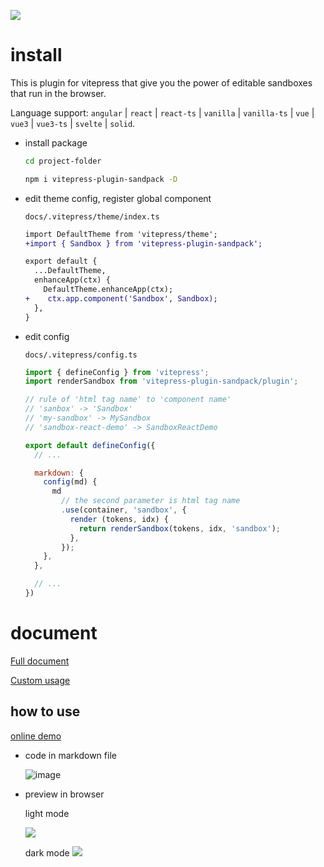 ![](https://www.js-bridge.com/articles/sandpack.png)

# install

This is plugin for vitepress that give you the power of editable sandboxes that run in the browser.

Language support: `angular` | `react` | `react-ts` | `vanilla` | `vanilla-ts` | `vue` | `vue3` | `vue3-ts` | `svelte` | `solid`.


- install package

  ```bash
  cd project-folder

  npm i vitepress-plugin-sandpack -D

- edit theme config, register global component

  `docs/.vitepress/theme/index.ts`

  ```diff
  import DefaultTheme from 'vitepress/theme';
  +import { Sandbox } from 'vitepress-plugin-sandpack';

  export default {
    ...DefaultTheme,
    enhanceApp(ctx) {
      DefaultTheme.enhanceApp(ctx);
  +    ctx.app.component('Sandbox', Sandbox);
    },
  }

  ```

- edit config

  `docs/.vitepress/config.ts`

  ```js
  import { defineConfig } from 'vitepress';
  import renderSandbox from 'vitepress-plugin-sandpack/plugin';

  // rule of 'html tag name' to 'component name'
  // 'sanbox' -> 'Sandbox'
  // 'my-sandbox' -> MySandbox
  // 'sandbox-react-demo' -> SandboxReactDemo

  export default defineConfig({
    // ...

    markdown: {
      config(md) {
        md
          // the second parameter is html tag name
          .use(container, 'sandbox', {
            render (tokens, idx) {
              return renderSandbox(tokens, idx, 'sandbox');
            },
          });
      },
    },

    // ...
  })
  ```

# document

[Full document](https://vitepress-sandbox.js-bridge.com)

[Custom usage](https://vitepress-sandbox.js-bridge.com/custom-usage/custom.html)

## how to use

[online demo](https://stackblitz.com/edit/vitejs-vite-79ocfq)

- code in markdown file

  ![image](https://ik.imagekit.io/jerrywu001/sandbox-code.png)

- preview in browser

  light mode

  ![](https://ik.imagekit.io/jerrywu001/sandbox-demo1.png)

  dark mode
  ![](https://ik.imagekit.io/jerrywu001/sandbox-demo2.png)
